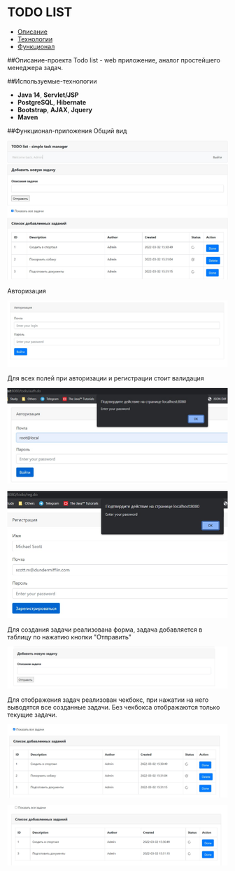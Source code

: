# TODO LIST
+ [Описание](#Описание-проекта)
+ [Технологии](#Используемые-технологии)
+ [Функционал](#Функционал-приложения)

##Описание-проекта
Todo list - web приложение, аналог простейшего менеджера задач.

##Используемые-технологии
+ **Java 14**,  **Servlet/JSP**
+ **PostgreSQL**, **Hibernate**
+ **Bootstrap**, **AJAX**, **Jquery**
+ **Maven**

##Функционал-приложения
Общий вид

![alt text](https://github.com/malletmustdie/todo-list/blob/master/src/main/webapp/image/main.jpg)

Авторизация

![alt text](https://github.com/malletmustdie/todo-list/blob/master/src/main/webapp/image/auth.jpg)

Для всех полей при авторизации и регистрации стоит валидация

![alt text](https://github.com/malletmustdie/todo-list/blob/master/src/main/webapp/image/authValidation.jpg)

![alt text](https://github.com/malletmustdie/todo-list/blob/master/src/main/webapp/image/regValidation.jpg)

Для создания задачи реализована форма, задача добавляется в таблицу по нажатию кнопки "Отправить"

![alt text](https://github.com/malletmustdie/todo-list/blob/master/src/main/webapp/image/addTask.jpg)

Для отображения задач реализован чекбокс, при нажатии на него выводятся все созданные задачи.
Без чекбокса отображаются только текущие задачи.

![alt text](https://github.com/malletmustdie/todo-list/blob/master/src/main/webapp/image/allTasks.jpg)

![alt text](https://github.com/malletmustdie/todo-list/blob/master/src/main/webapp/image/unresolvedTasks.jpg)